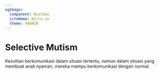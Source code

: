 ```yaml
---
ogImage:
  component: NuxtSeo
  siteName: birru.co
  theme: 49A6CB
---
```


# Selective Mutism

Kesulitan berkomunikasi dalam situasi tertentu, namun dalam situasi yang membuat anak nyaman, mereka mampu berkomunikasi dengan normal.
